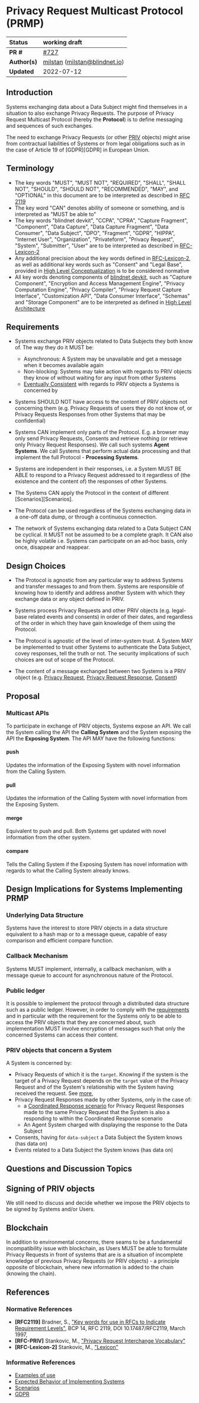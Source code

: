 # Privacy Request Multicast Protocol (PRMP)

| Status        | working draft                                                                              |
| :------------ | :------------------------------------------------------------------------------------- |
| **PR #**      | [#727](https://github.com/blindnet-io/product-management/pull/727)                    |
| **Author(s)** | [milstan](https://github.com/milstan) (milstan@blindnet.io)              |
| **Updated**   | 2022-07-12                                                                             |



## Introduction

Systems exchanging data about a Data Subject might find themselves in a situation to also exchange Privacy Requests.
The purpose of Privacy Request Multicast Protocol (hereby the **Protocol**) is to define messaging and sequences of such exchanges.

The need to exchange Privacy Requests (or other [PRIV](../priv/RFC-PRIV.md) objects) might arise from contractual liabilities of Systems or from legal obligations such as in the case of Article 19 of [GDPR][GDPR] in European Union.

## Terminology

- The key words "MUST", "MUST NOT", "REQUIRED", "SHALL", "SHALL NOT", "SHOULD", "SHOULD NOT", "RECOMMENDED",  "MAY", and "OPTIONAL" in this document are to be interpreted as described in [RFC 2119](https://datatracker.ietf.org/doc/html/rfc2119)
- The key word "CAN" denotes ability of someone or something, and is interpreted as "MUST be able to"
- The key words "blindnet devkit", "CCPA", "CPRA", "Capture Fragment", "Component", "Data Capture", "Data Capture Fragment", "Data Consumer", "Data Subject", "DPO", "Fragment", "GDPR", "HIPPA", "Internet User", "Organization", "Privateform", "Privacy Request", "System", "Submitter", "User" are to be interpreted as described in [RFC-Lexicon-2](../lexicon/RFC-Lexicon-2.md)
- Any additional precision about the key words defined in [RFC-Lexicon-2](../lexicon/RFC-Lexicon-2.md), as well as additional key words such as "Consent" and "Legal Base", provided in [High Level Conceptualization](../high-level-conceptualization/) is to be considered normative
- All key words denoting components of [blindnet devkit](../lexicon/RFC-Lexicon-2.md#blindnet-devkit), such as "Capture Component", "Encryption and Access Management Engine", "Privacy Computation Engine", "Privacy Compiler", "Privacy Request Capture Interface", "Customization API", "Data Consumer Interface", "Schemas" and "Storage Component" are to be interpreted as defined in [High Level Architecture](../high-level-architecture/)

## Requirements

- Systems exchange PRIV objects related to Data Subjects they both know of. The way they do it MUST be:
    - Asynchronous: A System may be unavailable and get a message when it becomes available again
    - Non-blocking: Systems may take action with regards to PRIV objects they know of without waiting for any input from other Systems
    - [Eventually Consistent](https://en.wikipedia.org/wiki/Eventual_consistency) with regards to PRIV objects a Systems is concerned by

- Systems SHOULD NOT have access to the content of PRIV objects not concerning them (e.g. Privacy Requests of users they do not know of, or Privacy Requests Responses from other Systems that may be confidential)

- Systems CAN implement only parts of the Protocol. E.g. a browser may only send Privacy Requests, Consents and retrieve nothing (or retrieve only Privacy Request Responses). We call such systems **Agent Systems**. We call Systems that perform actual data processing and that implement the full Protocol - **Processing Systems**.

- Systems are independent in their responses, i.e. a System MUST BE ABLE to respond to a Privacy Request addressed to it regardless of (the existence and the content of) the responses of other Systems.

- The Systems CAN apply the Protocol in the context of different [Scenarios][Scenarios].

- The Protocol can be used regardless of the Systems exchanging data in a one-off data dump, or through a continuous connection.

- The network of Systems exchanging data related to a Data Subject CAN be cyclical. It MUST not be assumed to be a complete graph. It CAN also be highly volatile i.e. Systems can participate on an ad-hoc basis, only once, disappear and reappear.

## Design Choices

- The Protocol is agnostic from any particular way to address Systems and transfer messages to and from them. Systems are responsible of knowing how to identify and address another System with which they exchange data or any object defined in PRIV.

- Systems process Privacy Requests and other PRIV objects (e.g. legal-base related events and consents) in order of their dates, and regardless of the order in which they have gain knowledge of them using the Protocol.

- The Protocol is agnostic of the level of inter-system trust. A System MAY be implemented to trust other Systems to authenticate the Data Subject, covey responses, tell the truth or not. The security implications of such choices are out of scope of the Protocol.

- The content of a message exchanged between two Systems is a PRIV object (e.g. [Privacy Request](https://github.com/blindnet-io/product-management/blob/main/refs/schemas/priv/RFC-PRIV.md#privacy-request), [Privacy Request Response](https://github.com/blindnet-io/product-management/blob/main/refs/schemas/priv/RFC-PRIV.md#privacy-request), [Consent](https://github.com/blindnet-io/product-management/blob/main/refs/schemas/priv/RFC-PRIV.md#consent))

## Proposal

### Multicast APIs

To participate in exchange of PRIV objects, Systems expose an API. We call the System calling the API the **Calling System** and the System exposing the API the **Exposing System**. The API MAY have the following functions:

#### push

Updates the information of the Exposing System with novel information from the Calling System.

#### pull

Updates the information of the Calling System with novel information from the Exposing System.

#### merge

Equivalent to push and pull. Both Systems get updated with novel information from the other system.

#### compare

Tells the Calling System if the Exposing System has novel information with regards to what the Calling System already knows.

## Design Implications for Systems Implementing PRMP

### Underlying Data Structure

Systems have the interest to store PRIV objects in a data structure equivalent to a hash map or to a message queue, capable of easy comparison and efficient compare function.

### Callback Mechanism

Systems MUST implement, internally, a callback mechanism, with a message queue to account for asynchronous nature of the Protocol.

### Public ledger

It is possible to implement the protocol through a distributed data structure such as a public ledger. However, in order to comply with the [requirements](#requirements) and in particular with the requirement for the Systems only to be able to access the PRIV objects that they are concerned about, such implementation MUST involve encryption of messages such that only the concerned Systems can access their content.

### PRIV objects that concern a System

A System is concerned by:
- Privacy Requests of which it is the `target`. Knowing if the system is the target of a Privacy Request depends on the `target` value of the Privacy Request and of the System's relationship with the System having received the request. See [more](https://github.com/blindnet-io/product-management/blob/main/refs/schemas/priv/RFC-PRIV.md#targets),
- Privacy Request Responses made by other Systems, only in the case of:
    - a [Coordinated Response scenario](https://github.com/blindnet-io/product-management/blob/main/refs/schemas/priv/scenarios.md#coordinated-response) for Privacy Request Responses made to the same Privacy Request that the System is also a responding to within the Coordinated Response scenario
    - An Agent System charged with displaying the response to the Data Subject
- Consents, having for `data-subject` a Data Subject the System knows (has data on)
- Events related to a Data Subject the System knows (has data on)


## Questions and Discussion Topics

## Signing of PRIV objects

We still need to discuss and decide whether we impose the PRIV objects to be signed by Systems and/or Users.

## Blockchain

In addition to environmental concerns, there seams to be a fundamental incompatibility issue with blockchain, as Users MUST be able to formulate Privacy Requests in front of systems that are is a situation of incomplete knowledge of previous Privacy Requests (or PRIV objects) - a principle opposite of blockchain, where new information is added to the chain (knowing the chain).

## References

### Normative References

- **[RFC2119]**  Bradner, S., ["Key words for use in RFCs to Indicate Requirement Levels"](https://datatracker.ietf.org/doc/html/rfc2119), BCP 14, RFC 2119, DOI 10.17487/RFC2119, March 1997,
- **[RFC-PRIV]** Stankovic, M., ["Privacy Request Interchange Vocabulary"](../priv/RFC-PRIV.md)
- **[RFC-Lexicon-2]** Stankovic, M., ["Lexicon"](../lexicon/RFC-Lexicon-2.md)


### Informative References

- [Examples of use](../priv/examples.md)
- [Expected Behavior of Implementing Systems](../priv/expected-behavior.md)
- [Scenarios](./scenarios.md)
- [GDPR](https://eur-lex.europa.eu/eli/reg/2016/679/oj)
